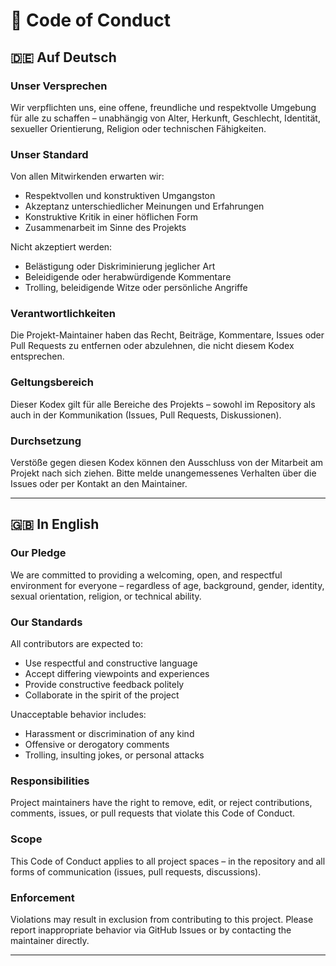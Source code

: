 # 📜 Code of Conduct

## 🇩🇪 Auf Deutsch

### Unser Versprechen
Wir verpflichten uns, eine offene, freundliche und respektvolle Umgebung für alle zu schaffen – unabhängig von Alter, Herkunft, Geschlecht, Identität, sexueller Orientierung, Religion oder technischen Fähigkeiten.

### Unser Standard
Von allen Mitwirkenden erwarten wir:
- Respektvollen und konstruktiven Umgangston  
- Akzeptanz unterschiedlicher Meinungen und Erfahrungen  
- Konstruktive Kritik in einer höflichen Form  
- Zusammenarbeit im Sinne des Projekts  

Nicht akzeptiert werden:
- Belästigung oder Diskriminierung jeglicher Art  
- Beleidigende oder herabwürdigende Kommentare  
- Trolling, beleidigende Witze oder persönliche Angriffe  

### Verantwortlichkeiten
Die Projekt-Maintainer haben das Recht, Beiträge, Kommentare, Issues oder Pull Requests zu entfernen oder abzulehnen, die nicht diesem Kodex entsprechen.  

### Geltungsbereich
Dieser Kodex gilt für alle Bereiche des Projekts – sowohl im Repository als auch in der Kommunikation (Issues, Pull Requests, Diskussionen).  

### Durchsetzung
Verstöße gegen diesen Kodex können den Ausschluss von der Mitarbeit am Projekt nach sich ziehen. Bitte melde unangemessenes Verhalten über die Issues oder per Kontakt an den Maintainer.  

---

## 🇬🇧 In English

### Our Pledge
We are committed to providing a welcoming, open, and respectful environment for everyone – regardless of age, background, gender, identity, sexual orientation, religion, or technical ability.

### Our Standards
All contributors are expected to:
- Use respectful and constructive language  
- Accept differing viewpoints and experiences  
- Provide constructive feedback politely  
- Collaborate in the spirit of the project  

Unacceptable behavior includes:
- Harassment or discrimination of any kind  
- Offensive or derogatory comments  
- Trolling, insulting jokes, or personal attacks  

### Responsibilities
Project maintainers have the right to remove, edit, or reject contributions, comments, issues, or pull requests that violate this Code of Conduct.  

### Scope
This Code of Conduct applies to all project spaces – in the repository and all forms of communication (issues, pull requests, discussions).  

### Enforcement
Violations may result in exclusion from contributing to this project. Please report inappropriate behavior via GitHub Issues or by contacting the maintainer directly.  

---
